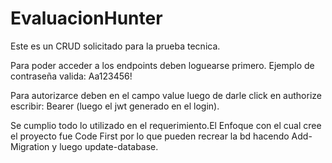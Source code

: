 # EvaluacionHunter

Este es un CRUD solicitado para la prueba tecnica.

Para poder acceder a los endpoints deben loguearse primero. Ejemplo de contraseña valida: Aa123456!

Para autorizarce deben en el campo value luego de darle click en authorize escribir: Bearer (luego el jwt generado en el login).

Se cumplio todo lo utilizado en el requerimiento.El Enfoque con el cual cree el proyecto fue Code First por lo que pueden recrear la bd hacendo Add-Migration y luego update-database.

